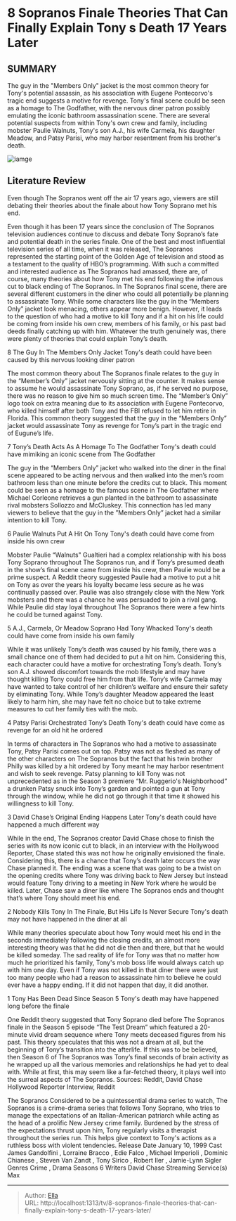 # 8 Sopranos Finale Theories That Can Finally Explain Tony s Death 17 Years Later


## SUMMARY 


 The guy in the &#34;Members Only&#34; jacket is the most common theory for Tony&#39;s potential assassin, as his association with Eugene Pontecorvo&#39;s tragic end suggests a motive for revenge. 
 Tony&#39;s final scene could be seen as a homage to The Godfather, with the nervous diner patron possibly emulating the iconic bathroom assassination scene. 
 There are several potential suspects from within Tony&#39;s own crew and family, including mobster Paulie Walnuts, Tony&#39;s son A.J., his wife Carmela, his daughter Meadow, and Patsy Parisi, who may harbor resentment from his brother&#39;s death. 

![iamge](https://static1.srcdn.com/wordpress/wp-content/uploads/2024/01/sopranos-finale-theories-explain-tony-death.jpg)

## Literature Review
Even though The Sopranos went off the air 17 years ago, viewers are still debating their theories about the finale about how Tony Soprano met his end.




Even though it has been 17 years since the conclusion of The Sopranos television audiences continue to discuss and debate Tony Soprano’s fate and potential death in the series finale. One of the best and most influential television series of all time, when it was released, The Sopranos represented the starting point of the Golden Age of television and stood as a testament to the quality of HBO’s programming. With such a committed and interested audience as The Sopranos had amassed, there are, of course, many theories about how Tony met his end following the infamous cut to black ending of The Sopranos.
In The Sopranos final scene, there are several different customers in the diner who could all potentially be planning to assassinate Tony. While some characters like the guy in the “Members Only” jacket look menacing, others appear more benign. However, it leads to the question of who had a motive to kill Tony and if a hit on his life could be coming from inside his own crew, members of his family, or his past bad deeds finally catching up with him. Whatever the truth genuinely was, there were plenty of theories that could explain Tony’s death.




 8  The Guy In The Members Only Jacket 
Tony&#39;s death could have been caused by this nervous looking diner patron
        

The most common theory about The Sopranos finale relates to the guy in the “Member’s Only” jacket nervously sitting at the counter. It makes sense to assume he would assassinate Tony Soprano, as, if he served no purpose, there was no reason to give him so much screen time. The “Member’s Only” logo took on extra meaning due to its association with Eugene Pontecorvo, who killed himself after both Tony and the FBI refused to let him retire in Florida. This common theory suggested that the guy in the “Members Only” jacket would assassinate Tony as revenge for Tony’s part in the tragic end of Eugune’s life.





 7  Tony’s Death Acts As A Homage To The Godfather 
Tony&#39;s death could have mimiking an iconic scene from The Godfather
        

The guy in the “Members Only” jacket who walked into the diner in the final scene appeared to be acting nervous and then walked into the men’s room bathroom less than one minute before the credits cut to black. This moment could be seen as a homage to the famous scene in The Godfather where Michael Corleone retrieves a gun planted in the bathroom to assassinate rival mobsters Sollozzo and McCluskey. This connection has led many viewers to believe that the guy in the ”Members Only” jacket had a similar intention to kill Tony.





 6  Paulie Walnuts Put A Hit On Tony 
Tony&#39;s death could have come from inside his own crew






Mobster Paulie “Walnuts&#34; Gualtieri had a complex relationship with his boss Tony Soprano throughout The Sopranos run, and if Tony’s presumed death in the show’s final scene came from inside his crew, then Paulie would be a prime suspect. A Reddit theory suggested Paulie had a motive to put a hit on Tony as over the years his loyalty became less secure as he was continually passed over. Paulie was also strangely close with the New York mobsters and there was a chance he was persuaded to join a rival gang. While Paulie did stay loyal throughout The Sopranos there were a few hints he could be turned against Tony.





 5  A.J., Carmela, Or Meadow Soprano Had Tony Whacked 
Tony&#39;s death could have come from inside his own family






While it was unlikely Tony’s death was caused by his family, there was a small chance one of them had decided to put a hit on him. Considering this, each character could have a motive for orchestrating Tony’s death. Tony’s son A.J. showed discomfort towards the mob lifestyle and may have thought killing Tony could free him from that life. Tony’s wife Carmela may have wanted to take control of her children’s welfare and ensure their safety by eliminating Tony. While Tony’s daughter Meadow appeared the least likely to harm him, she may have felt no choice but to take extreme measures to cut her family ties with the mob.





 4  Patsy Parisi Orchestrated Tony’s Death 
Tony&#39;s death could have come as revenge for an old hit he ordered
        

In terms of characters in The Sopranos who had a motive to assassinate Tony, Patsy Parisi comes out on top. Patsy was not as fleshed as many of the other characters on The Sopranos but the fact that his twin brother Philly was killed by a hit ordered by Tony meant he may harbor resentment and wish to seek revenge. Patsy planning to kill Tony was not unprecedented as in the Season 3 premiere “Mr. Ruggerio&#39;s Neighborhood” a drunken Patsy snuck into Tony’s garden and pointed a gun at Tony through the window, while he did not go through it that time it showed his willingness to kill Tony.





 3  David Chase’s Original Ending Happens Later 
Tony&#39;s death could have happened a much different way
        

While in the end, The Sopranos creator David Chase chose to finish the series with its now iconic cut to black, in an interview with the Hollywood Reporter, Chase stated this was not how he originally envisioned the finale. Considering this, there is a chance that Tony’s death later occurs the way Chase planned it. The ending was a scene that was going to be a twist on the opening credits where Tony was driving back to New Jersey but instead would feature Tony driving to a meeting in New York where he would be killed. Later, Chase saw a diner like where The Sopranos ends and thought that’s where Tony should meet his end.





 2  Nobody Kills Tony In The Finale, But His Life Is Never Secure 
Tony&#39;s death may not have happened in the diner at all
        

While many theories speculate about how Tony would meet his end in the seconds immediately following the closing credits, an almost more interesting theory was that he did not die then and there, but that he would be killed someday. The sad reality of life for Tony was that no matter how much he prioritized his family, Tony&#39;s mob boss life would always catch up with him one day. Even if Tony was not killed in that diner there were just too many people who had a reason to assassinate him to believe he could ever have a happy ending. If it did not happen that day, it did another.





 1  Tony Has Been Dead Since Season 5 
Tony&#39;s death may have happened long before the finale




One Reddit theory suggested that Tony Soprano died before The Sopranos finale in the Season 5 episode “The Test Dream” which featured a 20-minute vivid dream sequence where Tony meets deceased figures from his past. This theory speculates that this was not a dream at all, but the beginning of Tony’s transition into the afterlife. If this was to be believed, then Season 6 of The Sopranos was Tony’s final seconds of brain activity as he wrapped up all the various memories and relationships he had yet to deal with. While at first, this may seem like a far-fetched theory, it plays well into the surreal aspects of The Sopranos.
Sources: Reddit, David Chase Hollywood Reporter Interview, Reddit
        


 The Sopranos 
Considered to be a quintessential drama series to watch, The Sopranos is a crime-drama series that follows Tony Soprano, who tries to manage the expectations of an Italian-American patriarch while acting as the head of a prolific New Jersey crime family. Burdened by the stress of the expectations thrust upon him, Tony regularly visits a therapist throughout the series run. This helps give context to Tony&#39;s actions as a ruthless boss with violent tendencies.
 Release Date   January 10, 1999    Cast   James Gandolfini , Lorraine Bracco , Edie Falco , Michael Imperioli , Dominic Chianese , Steven Van Zandt , Tony Sirico , Robert Iler , Jamie-Lynn Sigler    Genres   Crime , Drama    Seasons   6    Writers   David Chase    Streaming Service(s)   Max    





---

> Author: [Ella](https://instagram.hk.cn/)  
> URL: http://localhost:1313/tv/8-sopranos-finale-theories-that-can-finally-explain-tony-s-death-17-years-later/  

